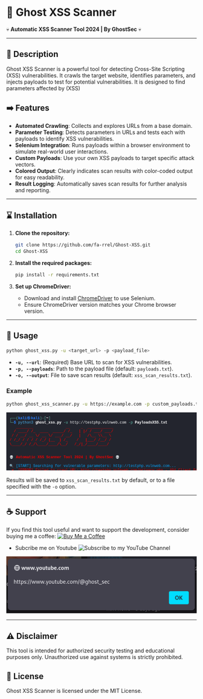 
# 👻 Ghost XSS Scanner

💀 **Automatic XSS Scanner Tool 2024 | By GhostSec** 💀

---

## 📝 Description

Ghost XSS Scanner is a powerful tool for detecting Cross-Site Scripting (XSS) vulnerabilities. It crawls the target website, identifies parameters, and injects payloads to test for potential vulnerabilities. It is designed to find parameters affected by (XSS)

## ➡️ Features

- **Automated Crawling**: Collects and explores URLs from a base domain.
- **Parameter Testing**: Detects parameters in URLs and tests each with payloads to identify XSS vulnerabilities.
- **Selenium Integration**: Runs payloads within a browser environment to simulate real-world user interactions.
- **Custom Payloads**: Use your own XSS payloads to target specific attack vectors.
- **Colored Output**: Clearly indicates scan results with color-coded output for easy readability.
- **Result Logging**: Automatically saves scan results for further analysis and reporting.

---

## ⌛ Installation

1. **Clone the repository:**
   ```bash
   git clone https://github.com/fa-rrel/Ghost-XSS.git
   cd Ghost-XSS
   ```

2. **Install the required packages:**
   ```bash
   pip install -r requirements.txt
   ```

3. **Set up ChromeDriver:**
   - Download and install [ChromeDriver](https://sites.google.com/chromium.org/driver/) to use Selenium.
   - Ensure ChromeDriver version matches your Chrome browser version.

---

## 🚀 Usage

```bash
python ghost_xss.py -u <target_url> -p <payload_file>
```

- **`-u, --url`**: (Required) Base URL to scan for XSS vulnerabilities.
- **`-p, --payloads`**: Path to the payload file (default: `payloads.txt`).
- **`-o, --output`**: File to save scan results (default: `xss_scan_results.txt`).

### Example

```bash
python ghost_xss_scanner.py -u https://example.com -p custom_payloads.txt
```
<p style="text-align: left;">
  <img src="Screenshot.png" alt="Ghost_scanner"/>
</p>

Results will be saved to `xss_scan_results.txt` by default, or to a file specified with the `-o` option.

---

## ☕ Support

If you find this tool useful and want to support the development, consider buying me a coffee:
<a href="https://buymeacoffee.com/ghost_sec" target="_blank"><img src="https://cdn.buymeacoffee.com/buttons/v2/arial-white.png" alt="Buy Me a Coffee" width="23"></a>

- Subcribe me on Youtube
<img src="https://upload.wikimedia.org/wikipedia/commons/4/42/YouTube_icon_%282013-2017%29.png" alt="Subscribe to my YouTube Channel" width="23"></a>
<p style="text-align: left;">
  <img src="Screenshot2.png" alt="Ghost_scanner"/>
</p>

---

## ⚠️ Disclaimer

This tool is intended for authorized security testing and educational purposes only. Unauthorized use against systems is strictly prohibited.

## 📄 License

Ghost XSS Scanner is licensed under the MIT License.
